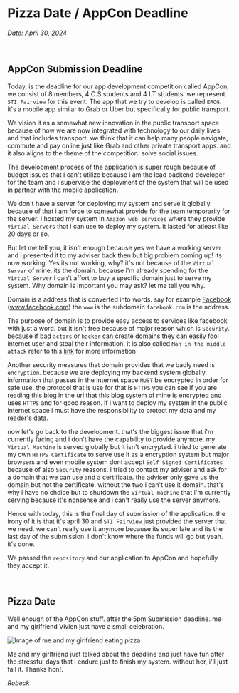 # **Pizza Date / AppCon Deadline**

*Date: April 30, 2024*

<br>

## AppCon Submission Deadline

Today, is the deadline for our app development competition called AppCon, we consist of 8 members, 4 C.S students and 4 I.T students. we represent `STI Fairview` for this event. The app that we try to develop is called `EROG`. it's a mobile app similar to Grab or Uber but specifically for public transport. 

We vision it as a somewhat new innovation in the public transport space because of how we are now integrated with technology to our daily lives and that includes transport. we think that it can help many people navigate, commute and pay online just like Grab and other private transport apps. and it also aligns to the theme of the competition. solve social issues.

The development process of the application is super rough because of budget issues that i can't utilize because i am the lead backend developer for the team and i supervise the deployment of the system that will be used in partner with the mobile application.

We don't have a server for deploying my system and serve it globally. because of that i am force to somewhat provide for the team temporarily for the server. I hosted my system in `Amazon web services` where they provide `Virtual Servers` that i can use to deploy my system. it lasted for atleast like 20 days or so.

But let me tell you, it isn't enough because yes we have a working server and i presented it to my adviser back then but big problem coming up! its now working. Yes its not working, why? it's not because of the `Virtual Server` of mine. its the domain. because i'm already spending for the `Virtual Server` i can't affort to buy a specific domain just to serve my system. Why domain is important you may ask? let me tell you why.

Domain is a address that is converted into words. say for example [Facebook](https://facebook.com) (www.facebook.com) the `www` is the subdomain `facebook.com` is the address.

The purpose of domain is to provide easy access to services like facebook with just a word. but it isn't free because of major reason which is `Security`. because if bad `actors` or `hacker` can create domains they can easily fool internet user and steal their information. it is also called `Man in the middle attack` refer to this [link](https://www.google.com/search?client=firefox-b-d&q=man+in+the+middle+attack) for more information 

Another security measures that domain provides that we badly need is `encryption`. because we are deploying my backend system globally. information that passes in the internet space `MUST` be encrypted in order for safe use. the protocol that is use for that is `HTTPS` you can see if you are reading this blog in the url that this blog system of mine is encrypted and uses `HTTPS` and for good reason. if i want to deploy my system in the public internet space i must have the responsibility to protect my data and my reader's data.

now let's go back to the development. that's the biggest issue that i'm currently facing and i don't have the capability to provide anymore. my `Virtual Machine` is served globally but it isn't encrypted. i tried to generate my own `HTTPS Certificate` to serve use it as a encryption system but major browsers and even mobile system dont accept `Self Signed Certificates` because of also `Security` reasons. i tried to contact my adviser and ask for a domain that we can use and a certificate. the adviser only gave us the domain but not the certificate. without the two i can't use it domain. that's why i have no choice but to shutdown the `Virtual machine` that i'm currently serving because it's nonsense and i can't really use the server anymore.

Hence with today, this is the final day of submission of the application. the irony of it is that it's april 30 and `STI Fairview` just provided the server that we need. we can't really use it anymore because its super late and its the last day of the submission. i don't know where the funds will go but yeah. it's done. 

We passed the `repository` and our application to AppCon and hopefully they accept it.

<br>

## Pizza Date

Well enough of the AppCon stuff. after the 5pm Submission deadline. me and my girlfriend Vivien just have a small celebration.

![Image of me and my girlfriend eating pizza](/pizza_date_april_30.jpg)

Me and my girlfriend just talked about the deadline and just have fun after the stressful days that i endure just to finish my system. without her, i'll just fail it. Thanks hon!.

*Robeck*